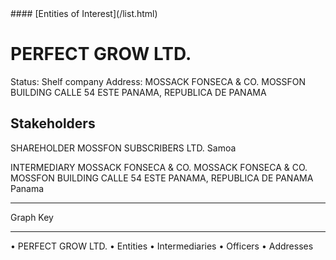 <link rel="stylesheet" type="text/css" href="../../assets/style.css">
#### [Entities of Interest](/list.html)

# PERFECT GROW LTD.
Status: Shelf company
Address: MOSSACK FONSECA & CO. MOSSFON BUILDING CALLE 54 ESTE PANAMA, REPUBLICA DE PANAMA

## Stakeholders
SHAREHOLDER
MOSSFON SUBSCRIBERS LTD.
Samoa


INTERMEDIARY
MOSSACK FONSECA & CO.
MOSSACK FONSECA & CO. MOSSFON BUILDING CALLE 54 ESTE PANAMA, REPUBLICA DE PANAMA
Panama




---



<div class="legend">
Graph Key
<hr>
<span class="focus">• PERFECT GROW LTD.</span>
<span class="entity">• Entities</span>
<span class="intermediary">• Intermediaries</span>
<span class="officer">• Officers</span>
<span class="address">• Addresses</span>
</div>


<img src="http://eoi-graphs.s3-website-eu-west-1.amazonaws.com/PERFECT_GROW_LTD..png" alt="">

